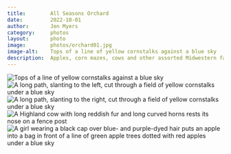 ```yaml
---
title:        All Seasons Orchard
date:         2022-10-01
author:       Jen Myers
category:     photos
layout:       photo
image:        photos/orchard01.jpg
image-alt:    Tops of a line of yellow cornstalks against a blue sky
description:  Apples, corn mazes, cows and other assorted Midwestern fall ingredients
---
```


<div><img alt="Tops of a line of yellow cornstalks against a blue sky" src="{{ site.baseurl }}/images/photos/orchard01.jpg" /></div>
<div><img alt="A long path, slanting to the left, cut through a field of yellow cornstalks under a blue sky" src="{{ site.baseurl }}/images/photos/orchard02.jpg" /></div>
<div><img alt="A long path, slanting to the right, cut through a field of yellow cornstalks under a blue sky" src="{{ site.baseurl }}/images/photos/orchard03.jpg" /></div>
<div><img alt="A Highland cow with long reddish fur and long curved horns rests its nose on a fence post" src="{{ site.baseurl }}/images/photos/orchard04.jpg" /></div>
<div><img alt="A girl wearing a black cap over blue- and purple-dyed hair puts an apple into a bag in front of a line of green apple trees dotted with red apples under a blue sky" src="{{ site.baseurl }}/images/photos/orchard05.jpg" /></div>
